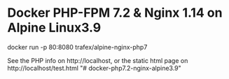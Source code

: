 # Docker PHP-FPM 7.2 & Nginx 1.14 on Alpine Linux3.9

docker run -p 80:8080 trafex/alpine-nginx-php7

See the PHP info on http://localhost, or the static html page on http://localhost/test.html
"# docker-php7.2-nginx-alpine3.9" 
